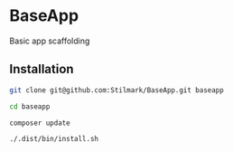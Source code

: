 # BaseApp
Basic app scaffolding

## Installation

```bash
git clone git@github.com:Stilmark/BaseApp.git baseapp

cd baseapp

composer update

./.dist/bin/install.sh
```

